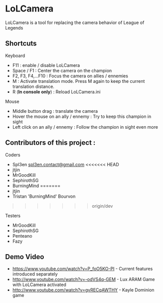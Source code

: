 LoLCamera
=========

LoLCamera is a tool for replacing the camera behavior of League of Legends

Shortcuts
---------

Keyboard

- F11 : enable / disable LoLCamera
- Space / F1 : Center the camera on the champion
- F2, F3, F4,...F10 : Focus the camera on allies / ennemies
- M : Activate translation mode. Press M again to keep the current translation distance.
- R (**In console only**) : Reload LoLCamera.ini


Mouse

- Middle button drag : translate the camera
- Hover the mouse on an ally / ennemy : Try to keep this champion in sight
- Left click on an ally / ennemy : Follow the champion in sight even more



Contributors of this project :
--------------------------------

Coders
- Spl3en <spl3en.contact@gmail.com>
<<<<<<< HEAD
- jtjin 
- MrGoodKill
- SephirothSG
- BurningMind
=======
- jtjin
- Tristan 'BurningMind' Bourvon
>>>>>>> origin/dev

Testers
- MrGoodKill
- SephirothSG
- Penteano
- Fazy

Demo Video
----------
- https://www.youtube.com/watch?v=P_foO5KO-PI - Current features introduced separately 
- http://www.youtube.com/watch?v=-odVS4q-GEM - Lux ARAM Game with LoLCamera activated
- http://www.youtube.com/watch?v=gvRECqAWTHY - Kayle Dominion game
